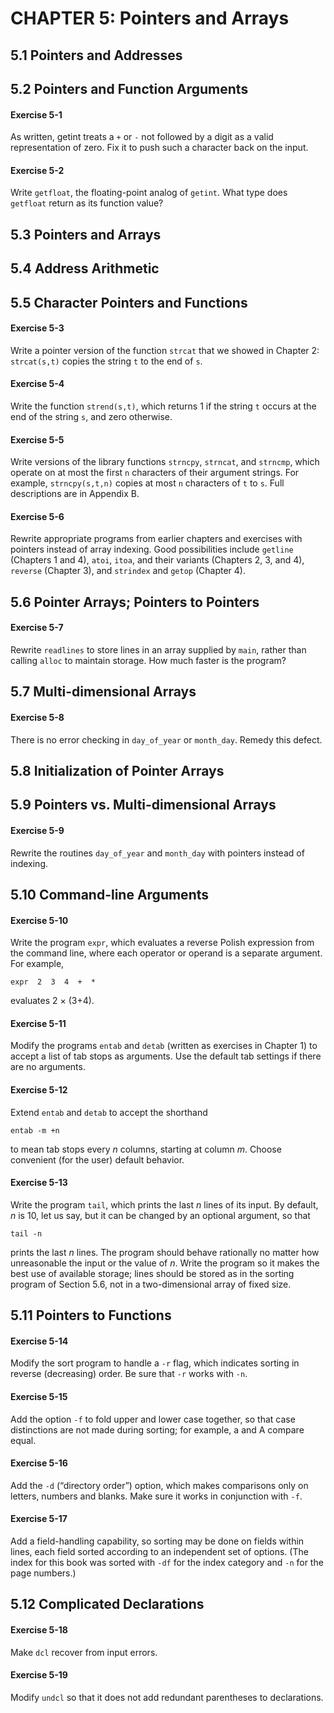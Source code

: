 # CHAPTER 5: Pointers and Arrays

## 5.1 Pointers and Addresses

## 5.2 Pointers and Function Arguments

#### Exercise 5-1

As written, getint treats a `+` or `-` not followed by a digit as a valid representation of zero. Fix it to push such a character back on the input.

#### Exercise 5-2

Write `getfloat`, the floating-point analog of `getint`. What type does `getfloat` return as its function value?

## 5.3 Pointers and Arrays

## 5.4 Address Arithmetic

## 5.5 Character Pointers and Functions

#### Exercise 5-3

Write a pointer version of the function `strcat` that we showed in Chapter 2: `strcat(s,t)` copies the string `t` to the end of `s`.

#### Exercise 5-4

Write the function `strend(s,t)`, which returns 1 if the string `t` occurs at the end of the string `s`, and zero otherwise.

#### Exercise 5-5

Write versions of the library functions `strncpy`, `strncat`, and `strncmp`, which operate on at most the first `n` characters of their argument strings. For example, `strncpy(s,t,n)` copies at most `n` characters of `t` to `s`. Full descriptions are in Appendix B.

#### Exercise 5-6

Rewrite appropriate programs from earlier chapters and exercises with pointers instead of array indexing. Good possibilities include `getline` (Chapters 1 and 4), `atoi`, `itoa`, and their variants (Chapters 2, 3, and 4), `reverse` (Chapter 3), and `strindex` and `getop` (Chapter 4).

## 5.6 Pointer Arrays; Pointers to Pointers

#### Exercise 5-7

Rewrite `readlines` to store lines in an array supplied by `main`, rather than calling `alloc` to maintain storage. How much faster is the program?

## 5.7 Multi-dimensional Arrays

#### Exercise 5-8

There is no error checking in `day_of_year` or `month_day`. Remedy this defect.

## 5.8 Initialization of Pointer Arrays

## 5.9 Pointers vs. Multi-dimensional Arrays

#### Exercise 5-9

Rewrite the routines `day_of_year` and `month_day` with pointers instead of indexing.

## 5.10 Command-line Arguments

#### Exercise 5-10

Write the program `expr`, which evaluates a reverse Polish expression from the command line, where each operator or operand is a separate argument. For example,

```
expr  2  3  4  +  *
```

evaluates 2 × (3+4).

#### Exercise 5-11

Modify the programs `entab` and `detab` (written as exercises in Chapter 1) to accept a list of tab stops as arguments. Use the default tab settings if there are no arguments.

#### Exercise 5-12

Extend `entab` and `detab` to accept the shorthand

```
entab -m +n
```

to mean tab stops every *n* columns, starting at column *m*. Choose convenient (for the user) default behavior.

#### Exercise 5-13

Write the program `tail`, which prints the last *n* lines of its input. By default, *n* is 10, let us say, but it can be changed by an optional argument, so that

```
tail -n
```

prints the last *n* lines. The program should behave rationally no matter how unreasonable the input or the value of *n*. Write the program so it makes the best use of available storage; lines should be stored as in the sorting program of Section 5.6, not in a two-dimensional array of fixed size.

## 5.11 Pointers to Functions

#### Exercise 5-14

Modify the sort program to handle a `-r` flag, which indicates sorting in reverse (decreasing) order. Be sure that `-r` works with `-n`.

#### Exercise 5-15

Add the option `-f` to fold upper and lower case together, so that case distinctions are not made during sorting; for example, a and A compare equal.

#### Exercise 5-16

Add the `-d` (“directory order”) option, which makes comparisons only on letters, numbers and blanks. Make sure it works in conjunction with `-f`.

#### Exercise 5-17

Add a field-handling capability, so sorting may be done on fields within lines, each field sorted according to an independent set of options. (The index for this book was sorted with `-df` for the index category and `-n` for the page numbers.)

## 5.12 Complicated Declarations

#### Exercise 5-18

Make `dcl` recover from input errors.

#### Exercise 5-19

Modify `undcl` so that it does not add redundant parentheses to declarations.
